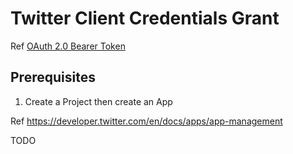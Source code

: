 # Twitter Client Credentials Grant

Ref [OAuth 2.0 Bearer Token](https://developer.twitter.com/en/docs/authentication/oauth-2-0)

## Prerequisites

1. Create a Project then create an App

Ref https://developer.twitter.com/en/docs/apps/app-management

TODO
